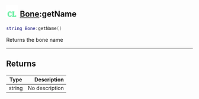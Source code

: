 ## <img src="../../.gitbook/assets/client.png" width="32" height="32" /> [Bone](../bone/README.md):getName

```lua
string Bone:getName()
```

Returns the bone name<br>

-----------------
## Returns

| Type   | Description |
| ------ | ----------: |
| string | No description |
